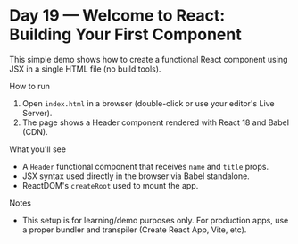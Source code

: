 # Day 19 — Welcome to React: Building Your First Component

This simple demo shows how to create a functional React component using JSX in a single HTML file (no build tools).

How to run

1. Open `index.html` in a browser (double-click or use your editor's Live Server).
2. The page shows a Header component rendered with React 18 and Babel (CDN).

What you'll see

- A `Header` functional component that receives `name` and `title` props.
- JSX syntax used directly in the browser via Babel standalone.
- ReactDOM's `createRoot` used to mount the app.

Notes

- This setup is for learning/demo purposes only. For production apps, use a proper bundler and transpiler (Create React App, Vite, etc).
